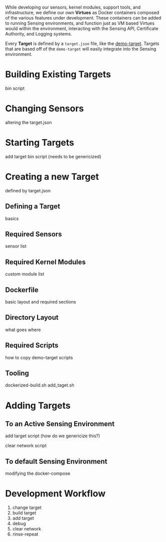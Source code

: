 While developing our sensors, kernel modules, support tools, and infrastructure, we define our own **Virtues** as Docker containers composed of the various features under development. These containers can be added to running Sensing environments, and function just as VM based Virtues would within the environment, interacting with the Sensing API, Certificate Authority, and Logging systems.

Every **Target** is defined by a `target.json` file, like the [demo-target](https://github.com/twosixlabs/savior/blob/doc-rewrite-api-getting-started/targets/demo-target/target.json). Targets that are based off of the `demo-target` will easily integrate into the Sensing environment.

# Building Existing Targets

bin script

# Changing Sensors

altering the target.json

# Starting Targets

add target bin script (needs to be genericized)

# Creating a new Target

defined by target.json

## Defining a Target

basics

## Required Sensors

sensor list

## Required Kernel Modules

custom module list

## Dockerfile

basic layout and required sections

## Directory Layout

what goes where

## Required Scripts

how to copy demo-target scripts

## Tooling

dockerized-build.sh
add_taget.sh

# Adding Targets 

## To an Active Sensing Environment

add target script (how do we genericize this?)

clear network script

## To default Sensing Environment

modifying the docker-compose

# Development Workflow

1. change target
2. build target
3. add target
4. debug
5. clear network
6. rinse-repeat